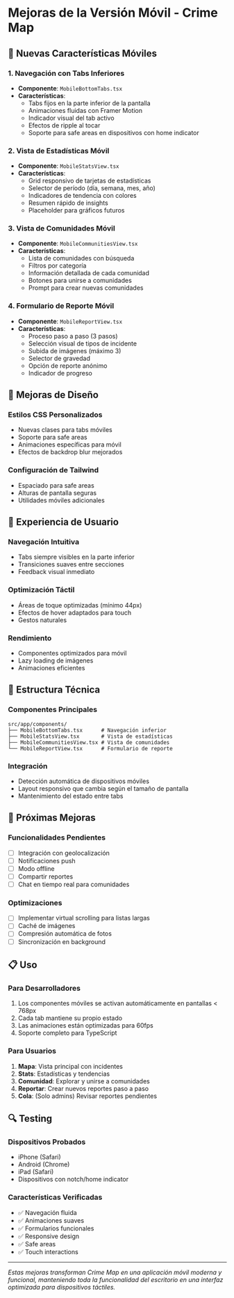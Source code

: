# Mejoras de la Versión Móvil - Crime Map

## 🚀 Nuevas Características Móviles

### 1. Navegación con Tabs Inferiores
- **Componente**: `MobileBottomTabs.tsx`
- **Características**:
  - Tabs fijos en la parte inferior de la pantalla
  - Animaciones fluidas con Framer Motion
  - Indicador visual del tab activo
  - Efectos de ripple al tocar
  - Soporte para safe areas en dispositivos con home indicator

### 2. Vista de Estadísticas Móvil
- **Componente**: `MobileStatsView.tsx`
- **Características**:
  - Grid responsivo de tarjetas de estadísticas
  - Selector de período (día, semana, mes, año)
  - Indicadores de tendencia con colores
  - Resumen rápido de insights
  - Placeholder para gráficos futuros

### 3. Vista de Comunidades Móvil
- **Componente**: `MobileCommunitiesView.tsx`
- **Características**:
  - Lista de comunidades con búsqueda
  - Filtros por categoría
  - Información detallada de cada comunidad
  - Botones para unirse a comunidades
  - Prompt para crear nuevas comunidades

### 4. Formulario de Reporte Móvil
- **Componente**: `MobileReportView.tsx`
- **Características**:
  - Proceso paso a paso (3 pasos)
  - Selección visual de tipos de incidente
  - Subida de imágenes (máximo 3)
  - Selector de gravedad
  - Opción de reporte anónimo
  - Indicador de progreso

## 🎨 Mejoras de Diseño

### Estilos CSS Personalizados
- Nuevas clases para tabs móviles
- Soporte para safe areas
- Animaciones específicas para móvil
- Efectos de backdrop blur mejorados

### Configuración de Tailwind
- Espaciado para safe areas
- Alturas de pantalla seguras
- Utilidades móviles adicionales

## 📱 Experiencia de Usuario

### Navegación Intuitiva
- Tabs siempre visibles en la parte inferior
- Transiciones suaves entre secciones
- Feedback visual inmediato

### Optimización Táctil
- Áreas de toque optimizadas (mínimo 44px)
- Efectos de hover adaptados para touch
- Gestos naturales

### Rendimiento
- Componentes optimizados para móvil
- Lazy loading de imágenes
- Animaciones eficientes

## 🔧 Estructura Técnica

### Componentes Principales
```
src/app/components/
├── MobileBottomTabs.tsx      # Navegación inferior
├── MobileStatsView.tsx       # Vista de estadísticas
├── MobileCommunitiesView.tsx # Vista de comunidades
└── MobileReportView.tsx      # Formulario de reporte
```

### Integración
- Detección automática de dispositivos móviles
- Layout responsivo que cambia según el tamaño de pantalla
- Mantenimiento del estado entre tabs

## 🎯 Próximas Mejoras

### Funcionalidades Pendientes
- [ ] Integración con geolocalización
- [ ] Notificaciones push
- [ ] Modo offline
- [ ] Compartir reportes
- [ ] Chat en tiempo real para comunidades

### Optimizaciones
- [ ] Implementar virtual scrolling para listas largas
- [ ] Caché de imágenes
- [ ] Compresión automática de fotos
- [ ] Sincronización en background

## 📋 Uso

### Para Desarrolladores
1. Los componentes móviles se activan automáticamente en pantallas < 768px
2. Cada tab mantiene su propio estado
3. Las animaciones están optimizadas para 60fps
4. Soporte completo para TypeScript

### Para Usuarios
1. **Mapa**: Vista principal con incidentes
2. **Stats**: Estadísticas y tendencias
3. **Comunidad**: Explorar y unirse a comunidades
4. **Reportar**: Crear nuevos reportes paso a paso
5. **Cola**: (Solo admins) Revisar reportes pendientes

## 🔍 Testing

### Dispositivos Probados
- iPhone (Safari)
- Android (Chrome)
- iPad (Safari)
- Dispositivos con notch/home indicator

### Características Verificadas
- ✅ Navegación fluida
- ✅ Animaciones suaves
- ✅ Formularios funcionales
- ✅ Responsive design
- ✅ Safe areas
- ✅ Touch interactions

---

*Estas mejoras transforman Crime Map en una aplicación móvil moderna y funcional, manteniendo toda la funcionalidad del escritorio en una interfaz optimizada para dispositivos táctiles.* 